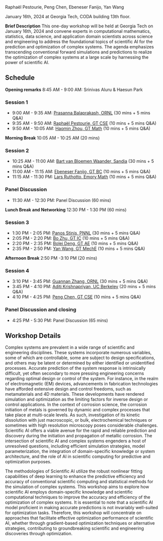 Raphaël Pestourie, Peng Chen, Ebeneser Fanijo, Yan Wang

January 16th, 2024 at Georgia Tech, CODA building 13th floor.

**Brief Description** This one-day workshop will be held at Georgia Tech on January 16th, 2024 and convene experts in computational mathematics, statistics, data science, and application domain scientists across science and engineering to address the foundational topics of scientific AI for the prediction and optimization of complex systems. The agenda emphasizes transcending conventional forward simulations and predictions to realize the optimization of complex systems at a large scale by harnessing the power of scientific AI. 

## Schedule

**Opening remarks** 8:45 AM - 9:00 AM: Srinivas Aluru & Haesun Park

### Session 1

- 9:00 AM - 9:35 AM: [Prasanna Balaprakash, ORNL](https://www.ornl.gov/staff-profile/prasanna-balaprakash) (30 mins + 5 mins Q&A)
- 9:35 AM - 9:50 AM: [Raphaël Pestourie, GT CSE](https://www.raphaelpestourie.com/) (10 mins + 5 mins Q&A)
- 9:50 AM - 10:05 AM: [Haomin Zhou, GT Math](https://hmzhou.math.gatech.edu/) (10 mins + 5 mins Q&A)

**Morning Break** 10:05 AM - 10:25 AM (20 mins)

### Session 2

- 10:25 AM - 11:00 AM: [Bart van Bloemen Waander, Sandia](https://www.sandia.gov/ccr/staff/bart-g-van-bloemen-waanders/) (30 mins + 5 mins Q&A)
- 11:00 AM - 11:15 AM: [Ebeneser Fanijo, GT BC](https://bc.gatech.edu/people/ebenezer-fanijo) (10 mins + 5 mins Q&A)
- 11:15 AM - 11:30 PM: [Lars Ruthotto, Emory Math](https://www.math.emory.edu/~lruthot/) (10 mins + 5 mins Q&A)

### Panel Discussion

- 11:30 AM - 12:30 PM: Panel Discussion (60 mins)

**Lunch Break and Networking** 12:30 PM - 1:30 PM (60 mins)

### Session 3

- 1:30 PM - 2:05 PM: [Panos Stinis, PNNL](https://www.pnnl.gov/people/panos-stinis) (30 mins + 5 mins Q&A)
- 2:05 PM - 2:20 PM: [Bo Zhu, GT IC](https://faculty.cc.gatech.edu/~bozhu/) (10 mins + 5 mins Q&A)
- 2:20 PM - 2:35 PM: [Bolei Deng, GT AE](https://www.boleideng.com/) (10 mins + 5 mins Q&A)
- 2:35 PM - 2:50 PM: [Yan Wang, GT MechE](https://research.gatech.edu/yan-wang) (10 mins + 5 mins Q&A)

**Afternoon Break** 2:50 PM -3:10 PM (20 mins)

### Session 4

- 3:10 PM - 3:45 PM: [Guannan Zhang, ORNL](https://www.ornl.gov/staff-profile/guannan-zhang) (30 mins + 5 mins Q&A)
- 3:45 PM - 4:10 PM: [Aditi Krishnapriyan, UC Berkeley](https://a1k12.github.io/) (20 mins + 5 mins Q&A)
- 4:10 PM - 4:25 PM: [Peng Chen, GT CSE](https://faculty.cc.gatech.edu/~pchen402/) (10 mins + 5 mins Q&A)

### Panel Discussion and closing 

- 4:25 PM - 5:30 PM: Panel Discussion (65 mins)

## Workshop Details

Complex systems are prevalent in a wide range of scientific and engineering disciplines. These systems incorporate numerous variables, some of which are controllable, some are subject to design specifications, and others may be latent or determined by either identified or unidentified processes. Accurate prediction of the system response is intrinsically difficult, yet often secondary to more pressing engineering concerns regarding optimal design or control of the system. For instance, in the realm of electromagnetic (EM) devices, advancements in fabrication technologies have afforded extensive design and control freedoms, such as metamaterials and 4D materials. These developments have rendered simulation and optimization as the limiting factors for inverse design or control applications. In the context of corrosion science, the corrosion initiation of metals is governed by dynamic and complex processes that take place at multi-scale levels. As such, investigation of its kinetic dissolution with just macroscopic, or bulk, electrochemical techniques or sometimes with high resolution microscopy poses considerable challenges. Scientific AI offers a viable avenue for the rapid and reliable prediction and discovery during the initiation and propagation of metallic corrosion. The intersection of scientific AI and complex systems engenders a host of unresolved questions, including efficient simulation strategies, model parameterization, the integration of domain-specific knowledge or system architecture, and the role of AI in scientific computing for predictive and optimization purposes. 
 
The methodologies of Scientific AI utilize the robust nonlinear fitting capabilities of deep learning to enhance the predictive efficiency and accuracy of conventional scientific computing and statistical methods for the simulation of complex systems. This workshop aims to explore how scientific AI employs domain-specific knowledge and scientific computational techniques to improve the accuracy and efficiency of the optimization of complex systems. It is essential to note that a scientific AI model proficient in making accurate predictions is not invariably well-suited for optimization tasks. Therefore, this workshop will concentrate on approaches that facilitate effective optimization performance of scientific AI, whether through gradient-based optimization techniques or alternative strategies, contributing to groundbreaking scientific and engineering discoveries through optimization. 

